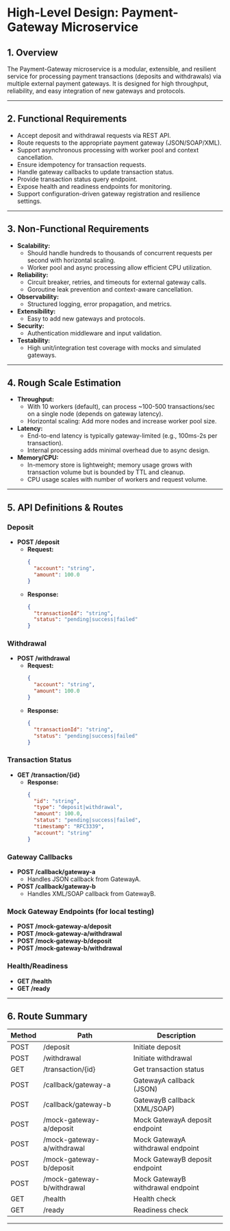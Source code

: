 # High-Level Design: Payment-Gateway Microservice

## 1. Overview

The Payment-Gateway microservice is a modular, extensible, and resilient service for processing payment transactions (deposits and withdrawals) via multiple external payment gateways. It is designed for high throughput, reliability, and easy integration of new gateways and protocols.

---

## 2. Functional Requirements

- Accept deposit and withdrawal requests via REST API.
- Route requests to the appropriate payment gateway (JSON/SOAP/XML).
- Support asynchronous processing with worker pool and context cancellation.
- Ensure idempotency for transaction requests.
- Handle gateway callbacks to update transaction status.
- Provide transaction status query endpoint.
- Expose health and readiness endpoints for monitoring.
- Support configuration-driven gateway registration and resilience settings.

---

## 3. Non-Functional Requirements

- **Scalability:**  
  - Should handle hundreds to thousands of concurrent requests per second with horizontal scaling.
  - Worker pool and async processing allow efficient CPU utilization.
- **Reliability:**  
  - Circuit breaker, retries, and timeouts for external gateway calls.
  - Goroutine leak prevention and context-aware cancellation.
- **Observability:**  
  - Structured logging, error propagation, and metrics.
- **Extensibility:**  
  - Easy to add new gateways and protocols.
- **Security:**  
  - Authentication middleware and input validation.
- **Testability:**  
  - High unit/integration test coverage with mocks and simulated gateways.

---

## 4. Rough Scale Estimation

- **Throughput:**  
  - With 10 workers (default), can process ~100-500 transactions/sec on a single node (depends on gateway latency).
  - Horizontal scaling: Add more nodes and increase worker pool size.
- **Latency:**  
  - End-to-end latency is typically gateway-limited (e.g., 100ms-2s per transaction).
  - Internal processing adds minimal overhead due to async design.
- **Memory/CPU:**  
  - In-memory store is lightweight; memory usage grows with transaction volume but is bounded by TTL and cleanup.
  - CPU usage scales with number of workers and request volume.

---

## 5. API Definitions & Routes

### Deposit

- **POST /deposit**
  - **Request:**  
    ```json
    {
      "account": "string",
      "amount": 100.0
    }
    ```
  - **Response:**  
    ```json
    {
      "transactionId": "string",
      "status": "pending|success|failed"
    }
    ```

### Withdrawal

- **POST /withdrawal**
  - **Request:**  
    ```json
    {
      "account": "string",
      "amount": 100.0
    }
    ```
  - **Response:**  
    ```json
    {
      "transactionId": "string",
      "status": "pending|success|failed"
    }
    ```

### Transaction Status

- **GET /transaction/{id}**
  - **Response:**  
    ```json
    {
      "id": "string",
      "type": "deposit|withdrawal",
      "amount": 100.0,
      "status": "pending|success|failed",
      "timestamp": "RFC3339",
      "account": "string"
    }
    ```

### Gateway Callbacks

- **POST /callback/gateway-a**  
  - Handles JSON callback from GatewayA.
- **POST /callback/gateway-b**  
  - Handles XML/SOAP callback from GatewayB.

### Mock Gateway Endpoints (for local testing)

- **POST /mock-gateway-a/deposit**
- **POST /mock-gateway-a/withdrawal**
- **POST /mock-gateway-b/deposit**
- **POST /mock-gateway-b/withdrawal**

### Health/Readiness

- **GET /health**
- **GET /ready**

---

## 6. Route Summary

| Method | Path                        | Description                        |
|--------|-----------------------------|------------------------------------|
| POST   | /deposit                    | Initiate deposit                   |
| POST   | /withdrawal                 | Initiate withdrawal                |
| GET    | /transaction/{id}           | Get transaction status             |
| POST   | /callback/gateway-a         | GatewayA callback (JSON)           |
| POST   | /callback/gateway-b         | GatewayB callback (XML/SOAP)       |
| POST   | /mock-gateway-a/deposit     | Mock GatewayA deposit endpoint     |
| POST   | /mock-gateway-a/withdrawal  | Mock GatewayA withdrawal endpoint  |
| POST   | /mock-gateway-b/deposit     | Mock GatewayB deposit endpoint     |
| POST   | /mock-gateway-b/withdrawal  | Mock GatewayB withdrawal endpoint  |
| GET    | /health                     | Health check                       |
| GET    | /ready                      | Readiness check                    |

---
